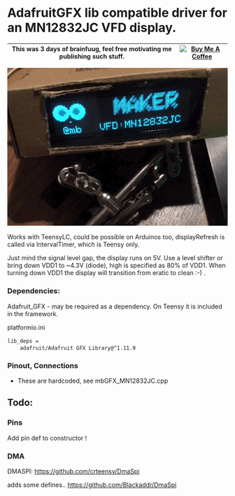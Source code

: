 # AdafruitGFX lib compatible driver for an MN12832JC VFD display.

| This was 3 days of brainfuug, feel free motivating me publishing such stuff. | <a href="https://www.buymeacoffee.com/mariosgeu" target="_blank"><img src="https://cdn.buymeacoffee.com/buttons/default-orange.png" alt="Buy Me A Coffee" height="32" width="128"></a> |
|---|---|

![VFD in action](images/mn12832jc.gif)

Works with TeensyLC, could be possible on Arduinos too, displayRefresh is called via IntervalTimer, which is Teensy only.

Just mind the signal level gap, the display runs on 5V. Use a level shifter or bring down VDD1 to ~4.3V (diode), high is specified as 80% of VDD1. When turning down VDD1 the display will transition from eratic to clean :-) .


### Dependencies:

Adafruit_GFX - may be required as a dependency. On Teensy it is included in the framework.

platformio.ini
```
lib_deps = 
    adafruit/Adafruit GFX Library@^1.11.9
```

### Pinout, Connections

- These are hardcoded, see mbGFX_MN12832JC.cpp

## Todo:

### Pins

Add pin def to constructor !

### DMA

DMASPI: https://github.com/crteensy/DmaSpi

adds some defines.. https://github.com/Blackaddr/DmaSpi

